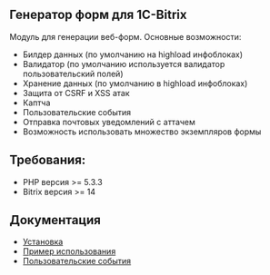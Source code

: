 ## Генератор форм для 1C-Bitrix

Модуль для генерации веб-форм. Основные возможности:

 - Билдер данных (по умолчанию на highload инфоблоках)
 - Валидатор (по умолчанию используется валидатор пользовательский полей)
 - Хранение данных (по умолчанию в highload инфоблоках)
 - Защита от CSRF и XSS атак
 - Каптча
 - Пользовательские события
 - Отправка почтовых уведомлений с аттачем
 - Возможность использовать множество экземпляров формы

## Требования:

 - PHP версия >= 5.3.3
 - Bitrix версия >= 14

## Документация

 - [Установка](https://github.com/studiofact/citfact.form/blob/master/docs/installation.md)
 - [Пример использования](https://github.com/studiofact/citfact.form/blob/master/docs/usage.md)
 - [Пользовательские события](https://github.com/studiofact/citfact.form/blob/master/docs/events.md)
